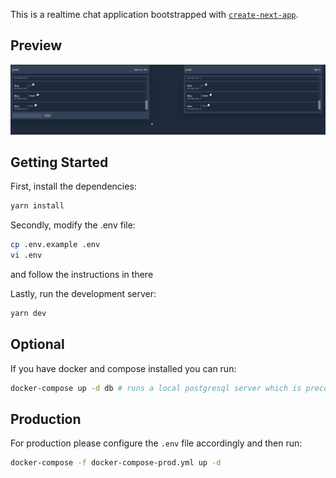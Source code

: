 This is a realtime chat application bootstrapped with [`create-next-app`](https://github.com/vercel/next.js/tree/canary/packages/create-next-app).

## Preview

![preview_1](https://github.com/jirsh/free-for-chat/blob/main/preview_1.gif?raw=true)

## Getting Started

First, install the dependencies:

```bash
yarn install
```

Secondly, modify the .env file:

```bash
cp .env.example .env
vi .env
```

and follow the instructions in there

Lastly, run the development server:

```bash
yarn dev
```

## Optional

If you have docker and compose installed you can run:

```bash
docker-compose up -d db # runs a local postgresql server which is preconfigured in the `.env.example` file
```

## Production

For production please configure the `.env` file accordingly and then run:

```bash
docker-compose -f docker-compose-prod.yml up -d
```
